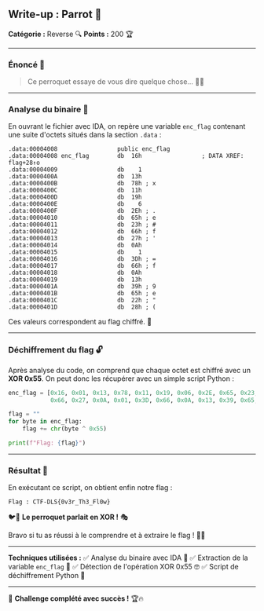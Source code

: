 ## Write-up : Parrot 🦜

**Catégorie :** Reverse 🔍
**Points :** 200 🏆

---

### Énoncé 📜
> Ce perroquet essaye de vous dire quelque chose... 🦜🤔

---

### Analyse du binaire 🔬
En ouvrant le fichier avec IDA, on repère une variable `enc_flag` contenant une suite d'octets situés dans la section `.data` :

```
.data:00004008                 public enc_flag
.data:00004008 enc_flag        db  16h                 ; DATA XREF: flag+28↑o
.data:00004009                 db    1
.data:0000400A                 db  13h
.data:0000400B                 db  78h ; x
.data:0000400C                 db  11h
.data:0000400D                 db  19h
.data:0000400E                 db    6
.data:0000400F                 db  2Eh ; .
.data:00004010                 db  65h ; e
.data:00004011                 db  23h ; #
.data:00004012                 db  66h ; f
.data:00004013                 db  27h ; '
.data:00004014                 db  0Ah
.data:00004015                 db    1
.data:00004016                 db  3Dh ; =
.data:00004017                 db  66h ; f
.data:00004018                 db  0Ah
.data:00004019                 db  13h
.data:0000401A                 db  39h ; 9
.data:0000401B                 db  65h ; e
.data:0000401C                 db  22h ; "
.data:0000401D                 db  28h ; (
```

Ces valeurs correspondent au flag chiffré. 🧐

---

### Déchiffrement du flag 🔓

Après analyse du code, on comprend que chaque octet est chiffré avec un **XOR 0x55**.
On peut donc les récupérer avec un simple script Python :

```python
enc_flag = [0x16, 0x01, 0x13, 0x78, 0x11, 0x19, 0x06, 0x2E, 0x65, 0x23,
            0x66, 0x27, 0x0A, 0x01, 0x3D, 0x66, 0x0A, 0x13, 0x39, 0x65, 0x22, 0x28]

flag = ""
for byte in enc_flag:
    flag += chr(byte ^ 0x55)

print(f"Flag: {flag}")
```

---

### Résultat 🎉

En exécutant ce script, on obtient enfin notre flag :

```
Flag : CTF-DLS{0v3r_Th3_Fl0w}
```

🐦💬 **Le perroquet parlait en XOR !** 🎭

Bravo si tu as réussi à le comprendre et à extraire le flag ! 🎊🚀

---

**Techniques utilisées :**
✅ Analyse du binaire avec IDA 🎯
✅ Extraction de la variable `enc_flag` 🏴
✅ Détection de l'opération XOR 0x55 🤓
✅ Script de déchiffrement Python 🐍

---

🎯 **Challenge complété avec succès !** 🏆🔥

